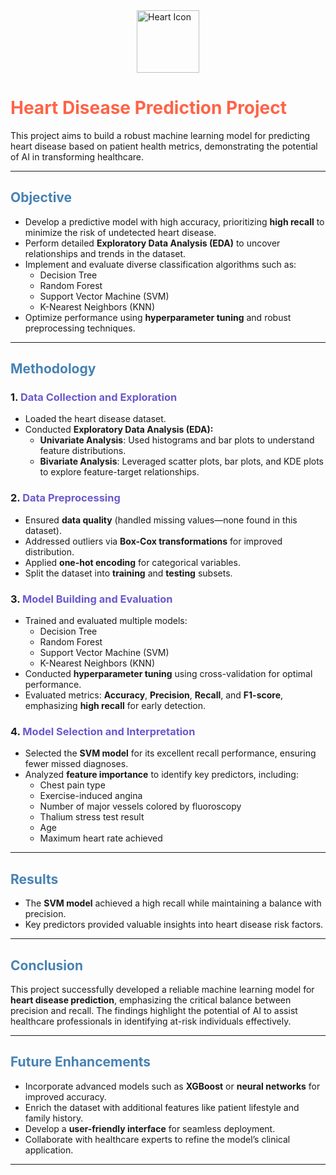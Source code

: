 <img src="heart_pic.png" alt="Heart Icon" style="display: block; margin: 0 auto; width: 100px; height: 100px;" />


# <span style="color: #FF6347;"><strong>Heart Disease Prediction Project</strong></span>

This project aims to build a robust machine learning model for predicting heart disease based on patient health metrics, demonstrating the potential of AI in transforming healthcare.

---

## <span style="color: #4682B4;"><strong>Objective</strong></span>
- Develop a predictive model with high accuracy, prioritizing **high recall** to minimize the risk of undetected heart disease.
- Perform detailed **Exploratory Data Analysis (EDA)** to uncover relationships and trends in the dataset.
- Implement and evaluate diverse classification algorithms such as:
  - Decision Tree
  - Random Forest
  - Support Vector Machine (SVM)
  - K-Nearest Neighbors (KNN)
- Optimize performance using **hyperparameter tuning** and robust preprocessing techniques.

---

## <span style="color: #4682B4;"><strong>Methodology</strong></span>

### 1. <span style="color: #6A5ACD;"><strong>Data Collection and Exploration</strong></span>
- Loaded the heart disease dataset.
- Conducted **Exploratory Data Analysis (EDA):**
  - **Univariate Analysis**: Used histograms and bar plots to understand feature distributions.
  - **Bivariate Analysis**: Leveraged scatter plots, bar plots, and KDE plots to explore feature-target relationships.

### 2. <span style="color: #6A5ACD;"><strong>Data Preprocessing</strong></span>
- Ensured **data quality** (handled missing values—none found in this dataset).
- Addressed outliers via **Box-Cox transformations** for improved distribution.
- Applied **one-hot encoding** for categorical variables.
- Split the dataset into **training** and **testing** subsets.

### 3. <span style="color: #6A5ACD;"><strong>Model Building and Evaluation</strong></span>
- Trained and evaluated multiple models:
  - Decision Tree
  - Random Forest
  - Support Vector Machine (SVM)
  - K-Nearest Neighbors (KNN)
- Conducted **hyperparameter tuning** using cross-validation for optimal performance.
- Evaluated metrics: **Accuracy**, **Precision**, **Recall**, and **F1-score**, emphasizing **high recall** for early detection.

### 4. <span style="color: #6A5ACD;"><strong>Model Selection and Interpretation</strong></span>
- Selected the **SVM model** for its excellent recall performance, ensuring fewer missed diagnoses.
- Analyzed **feature importance** to identify key predictors, including:
  - Chest pain type
  - Exercise-induced angina
  - Number of major vessels colored by fluoroscopy
  - Thalium stress test result
  - Age
  - Maximum heart rate achieved

---

## <span style="color: #4682B4;"><strong>Results</strong></span>
- The **SVM model** achieved a high recall while maintaining a balance with precision.
- Key predictors provided valuable insights into heart disease risk factors.

---

## <span style="color: #4682B4;"><strong>Conclusion</strong></span>
This project successfully developed a reliable machine learning model for **heart disease prediction**, emphasizing the critical balance between precision and recall. The findings highlight the potential of AI to assist healthcare professionals in identifying at-risk individuals effectively.

---

## <span style="color: #4682B4;"><strong>Future Enhancements</strong></span>
- Incorporate advanced models such as **XGBoost** or **neural networks** for improved accuracy.
- Enrich the dataset with additional features like patient lifestyle and family history.
- Develop a **user-friendly interface** for seamless deployment.
- Collaborate with healthcare experts to refine the model’s clinical application.

---

